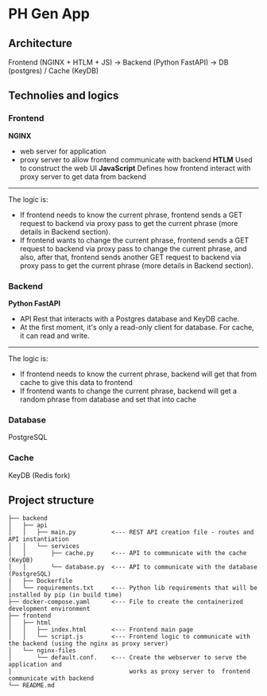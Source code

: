 # PH Gen App

## Architecture
Frontend (NGINX + HTLM + JS) -> Backend (Python FastAPI) -> DB (postgres) / Cache (KeyDB)

## Technolies and logics
### Frontend
**NGINX**
- web server for application
- proxy server to allow frontend communicate with backend
**HTLM**
Used to construct the web UI
**JavaScript**
Defines how frontend interact with proxy server to get data from backend
---
The logic is:
- If frontend needs to know the current phrase, frontend sends a GET request to backend via proxy pass to get the current phrase (more details in Backend section).
- If frontend wants to change the current phrase, frontend sends a GET request to backend via proxy pass to change the current phrase, and also, after that, frontend sends another GET request to backend via proxy pass to get the current phrase (more details in Backend section).

### Backend
**Python FastAPI**
- API Rest that interacts with a Postgres database and KeyDB cache.
- At the first moment, it's only a read-only client for database. For cache, it can read and write.
---
The logic is:
- If frontend needs to know the current phrase, backend will get that from cache to give this data to frontend
- If frontend wants to change the current phrase, backend will get a random phrase from database and set that into cache

### Database
PostgreSQL

### Cache
KeyDB (Redis fork)

## Project structure
```
├── backend
│   ├── api
│   │   ├── main.py          <--- REST API creation file - routes and API instantiation
│   │   └── services
│   │       ├── cache.py     <--- API to communicate with the cache (KeyDB)
│   │       └── database.py  <--- API to communicate with the database (PostgreSQL)
│   ├── Dockerfile
│   └── requirements.txt     <--- Python lib requirements that will be installed by pip (in build time)
├── docker-compose.yaml      <--- File to create the containerized development environment 
├── frontend
│   ├── html
│   │   ├── index.html       <--- Frontend main page
│   │   └── script.js        <--- Frontend logic to communicate with the backend (using the nginx as proxy server)
│   └── nginx-files
│       └── default.conf.    <--- Create the webserver to serve the application and 
|                                 works as proxy server to  frontend communicate with backend
└── README.md
```

